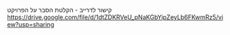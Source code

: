 קישור לדרייב - הקלטת הסבר על הפרויקט
https://drive.google.com/file/d/1dtZDKRVeU_pNaKGbYipZeyLb6FKwmRz5/view?usp=sharing
